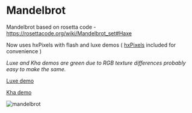 # Mandelbrot
Mandelbrot based on rosetta code - https://rosettacode.org/wiki/Mandelbrot_set#Haxe

Now uses hxPixels with flash and luxe demos ( [hxPixels](https://github.com/azrafe7/hxPixels) included for convenience )

*Luxe and Kha demos are green due to RGB texture differences probably easy to make the same.*

[Luxe demo](https://rawgit.com/nanjizal/Mandelbrot/master/binLuxe/web/index.html)

[Kha demo](https://rawgit.com/nanjizal/Mandelbrot/master/build/html5/index.html)

![mandelbrot](https://user-images.githubusercontent.com/20134338/27806591-5dc61162-6033-11e7-870a-28576acc3dcb.png)
